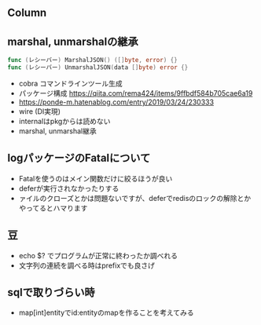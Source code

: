 ## Column

## marshal, unmarshalの継承

```go
func (レシーバー) MarshalJSON() ([]byte, error) {}
func (レシーバー) UnmarshalJSON(data []byte) error {}
```

- cobra コマンドラインツール生成
- パッケージ構成 https://qiita.com/rema424/items/9ffbdf584b705cae6a19
- https://ponde-m.hatenablog.com/entry/2019/03/24/230333
- wire (DI実現)
- internalはpkgからは読めない
- marshal, unmarshal継承

## logパッケージのFatalについて
- Fatalを使うのはメイン関数だけに絞るほうが良い
- deferが実行されなかったりする
- ァイルのクローズとかは問題ないですが、deferでredisのロックの解除とかやってるとハマります

## 豆
- echo $? でプログラムが正常に終わったか調べれる
- 文字列の連続を調べる時はprefixでも良さげ

## sqlで取りづらい時
- map[int]entityでid:entityのmapを作ることを考えてみる
